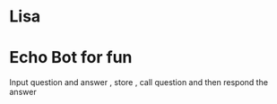 # Lisa
# Echo Bot for fun
Input question and answer , store , call question and then respond the answer
